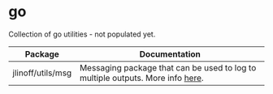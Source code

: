 # go
Collection of go utilities - not populated yet.

| Package | Documentation |
| ------- | ------------- |
| jlinoff/utils/msg | Messaging package that can be used to log to multiple outputs. More info [here](https://godoc.org/github.com/jlinoff/go/src/utils/msg). |

